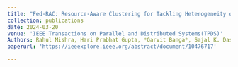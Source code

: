 ```yaml
---
title: "Fed-RAC: Resource-Aware Clustering for Tackling Heterogeneity of Participants in Federated Learning"
collection: publications
date: 2024-03-20
venue: 'IEEE Transactions on Parallel and Distributed Systems(TPDS)'
Authors: Rahul Mishra, Hari Prabhat Gupta, *Garvit Banga*, Sajal K. Das
paperurl: 'https://ieeexplore.ieee.org/abstract/document/10476717'

---
```

